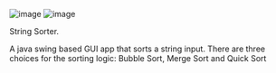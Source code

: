 
![image](https://github.com/jHallsG/String-Sorter/assets/134239144/6a8bd517-3cf3-44a8-903b-244465ea1c62)
![image](https://github.com/jHallsG/String-Sorter/assets/134239144/5568108c-92e8-42c8-86b7-deb6ce1df0cf)



String Sorter.

A java swing based GUI app that sorts a string input. There are three choices for the sorting logic: Bubble Sort, Merge Sort and Quick Sort
